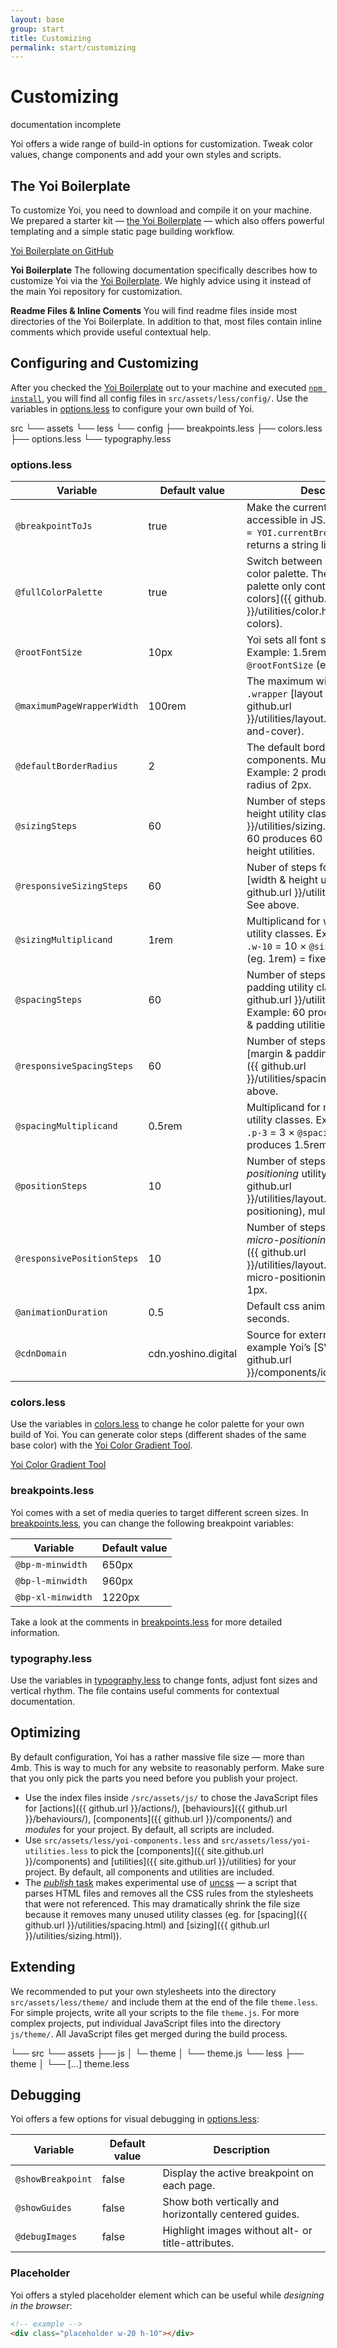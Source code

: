 ```yaml
---
layout: base
group: start
title: Customizing
permalink: start/customizing
---
```


# Customizing

<div class="m-t-4 m--pos-tr m--m-4 m--m-t-10">
    <span class="badge">documentation incomplete</span>
</div>
<p class="intro">Yoi offers a wide range of build-in options for customization. Tweak color values, change components and add your own styles and scripts.</p>

## The Yoi Boilerplate

To customize Yoi, you need to download and compile it on your machine. We prepared a starter kit &mdash; [the Yoi Boilerplate](https://github.com/yoshino-digital/yoi-boilerplate) &mdash; which also offers powerful templating and a simple static page building workflow.

<div class="m-t-8">
    <a class="btn btn--large" href="https://github.com/yoshino-digital/yoi-boilerplate">Yoi Boilerplate on GitHub</a>
</div>
<p class="hint hint--primary"><b>Yoi Boilerplate</b> The following documentation specifically describes how to customize Yoi via the <a href="https://github.com/yoshino-digital/yoi-boilerplate">Yoi Boilerplate</a>. We highly advice using it instead of the main Yoi repository for customization.</p>
<p class="hint"><b>Readme Files & Inline Coments</b> You will find readme files inside most directories of the Yoi Boilerplate. In addition to that, most files contain inline comments which provide useful contextual help.</p>

## Configuring and Customizing

After you checked the [Yoi Boilerplate](https://github.com/yoshino-digital/yoi-boilerplate) out to your machine and executed [`npm install`](https://github.com/yoshino-digital/yoi-boilerplate#installing), you will find all config files in `src/assets/less/config/`. Use the variables in [options.less](https://github.com/yoshino-digital/yoi/blob/master/src/less/config/options.less) to configure your own build of Yoi.

<p class="tree">
src
└── assets
    └── less
        └── config
            ├── <span class="c-blue-13">breakpoints</span>.less
            ├── <span class="c-blue-13">colors</span>.less
            ├── <span class="c-blue-13">options</span>.less
            └── <span class="c-blue-13">typography</span>.less
</p>

### options.less

| Variable                   | Default value       | Description                                                                                                                                                           |
| -------------------------- | ------------------- | --------------------------------------------------------------------------------------------------------------------------------------------------------------------- |
| `@breakpointToJs`          | true                | Make the current breakpoint accessible in JS. Example: `var bp = YOI.currentBreakpoint();` &mdash; returns a string like `large`                                      |
| `@fullColorPalette`        | true                | Switch between a full or optimized color palette. The optimized color palette only contains [semantic colors]({{ github.url }}/utilities/color.html#semantic-colors). |
| `@rootFontSize`            | 10px                | Yoi sets all font sizes in *rem*. Example: 1.5rem = 1.5 &times; `@rootFontSize` (eg. 10px) = 15px                                                                     |
| `@maximumPageWrapperWidth` | 100rem              | The maximum width of the `.wrapper` [layout utility]({{ github.url }}/utilities/layout.html#wrapper-and-cover).                                                       |
| `@defaultBorderRadius`     | 2                   | The default border-radius for all components. Multiplicand: 1px. Example: 2 produces a border-radius of 2px.                                                          |
| `@sizingSteps`             | 60                  | Number of steps for [width & height utility classes]({{ github.url }}/utilities/sizing.html). Example: 60 produces 60 fixed width & height utilities.                 |
| `@responsiveSizingSteps`   | 60                  | Nuber of steps for responsive [width & height utility classes]({{ github.url }}/utilities/sizing.html). See above.                                                    |
| `@sizingMultiplicand`      | 1rem                | Multiplicand for width & height utility classes. Example for 1rem: `.w-10` = 10 &times; `@sizingMultiplicand` (eg. 1rem) = fixed width of 10rem.                      |
| `@spacingSteps`            | 60                  | Number of steps for [margin & padding utility classes]({{ github.url }}/utilities/spacing.html). Example: 60 produces 60 margin & padding utilities.                  |
| `@responsiveSpacingSteps`  | 60                  | Number of steps for responsive [margin & padding utility classes]({{ github.url }}/utilities/spacing.html). See above.                                                |
| `@spacingMultiplicand`     | 0.5rem              | Multiplicand for margin & padding utility classes. Example for 0.5rem: `.p-3` = 3 &times; `@spacingMultiplicand` = produces 1.5rem padding.                           |
| `@positionSteps`           | 10                  | Number of steps for [*micro-positioning* utility classes]({{ github.url }}/utilities/layout.html#micro-positioning), multiplicand: 1px.                               |
| `@responsivePositionSteps` | 10                  | Number of steps for [responsive *micro-positioning* utility classes]({{ github.url }}/utilities/layout.html#responsive-micro-positioning), multiplicand: 1px.         |
| `@animationDuration`       | 0.5                 | Default css animation duration in seconds.                                                                                                                            |
| `@cdnDomain`               | cdn.yoshino.digital | Source for external images, for example Yoi’s [SVG icons]({{ github.url }}/components/icon.html).                                                                     |

### colors.less

Use the variables in [colors.less](https://github.com/yoshino-digital/yoi/blob/master/src/less/config/colors.less) to change he color palette for your own build of Yoi. You can generate color steps (different shades of the same base color) with the [Yoi Color Gradient Tool](https://yoshino-digital.github.io/yoi-color-gradient-tool/).

<div class="m-t-8">
    <a class="btn btn--large" href="https://yoshino-digital.github.io/yoi-color-gradient-tool/">Yoi Color Gradient Tool</a>
</div>

### breakpoints.less

Yoi comes with a set of media queries to target different screen sizes. In [breakpoints.less](https://github.com/yoshino-digital/yoi/blob/master/src/less/config/breakpoints.less), you can change the following breakpoint variables:

| Variable          | Default value |
| ----------------- | ------------- |
| `@bp-m-minwidth`  | 650px         |
| `@bp-l-minwidth`  | 960px         |
| `@bp-xl-minwidth` | 1220px        |

Take a look at the comments in [breakpoints.less](https://github.com/yoshino-digital/yoi/blob/master/src/less/config/breakpoints.less) for more detailed information.

### typography.less

Use the variables in [typography.less](https://github.com/yoshino-digital/yoi/blob/master/src/less/config/typography.less) to change fonts, adjust font sizes and vertical rhythm. The file contains useful comments for contextual documentation.

## Optimizing

<p class="hint hint--negative">By default configuration, Yoi has a rather massive file size &mdash; more than 4mb. This is way to much for any website to reasonably perform. Make sure that you only pick the parts you need before you publish your project.</p>

* Use the index files inside `/src/assets/js/` to chose the JavaScript files for [actions]({{ github.url }}/actions/), [behaviours]({{ github.url }}/behaviours/), [components]({{ github.url }}/components/) and *modules* for your project. By default, all scripts are included.
* Use `src/assets/less/yoi-components.less` and `src/assets/less/yoi-utilities.less` to pick the [components]({{ site.github.url }}/components) and [utilities]({{ site.github.url }}/utilities) for your project. By default, all components and utilities are included.
* The [*publish* task](https://github.com/yoshino-digital/yoi-boilerplate#publish) makes experimental use of [uncss](https://github.com/giakki/uncss) — a script that parses HTML files and removes all the CSS rules from the stylesheets that were not referenced. This may dramatically shrink the file size because it removes many unused utility classes (eg. for [spacing]({{ github.url }}/utilities/spacing.html) and [sizing]({{ github.url }}/utilities/sizing.html)).

## Extending

We recommended to put your own stylesheets into the directory `src/assets/less/theme/` and include them at the end of the file `theme.less`. For simple projects, write all your scripts to the file `theme.js`. For more complex projects, put individual JavaScript files into the directory `js/theme/`. All JavaScript files get merged during the build process.

<p class="tree">
└── src
    └── assets
        ├── js
        │   └─ theme
        │      └── <span class="c-blue-13">theme.js</span>
        └── less
            ├── theme
            │   └── <span class="c-blue-13">[…]</span>
            <span class="c-blue-13">theme.less</span>
</p>

## Debugging

Yoi offers a few options for visual debugging in [options.less](https://github.com/yoshino-digital/yoi/blob/master/src/less/config/options.less):

| Variable          | Default value | Description                                            |
| ----------------- | ------------- | ------------------------------------------------------ |
| `@showBreakpoint` | false         | Display the active breakpoint on each page.            |
| `@showGuides`     | false         | Show both vertically and horizontally centered guides. |
| `@debugImages`    | false         | Highlight images without alt- or title-attributes.     |

### Placeholder

Yoi offers a styled placeholder element which can be useful while *designing in the browser*:

```html
<!-- example -->
<div class="placeholder w-20 h-10"></div>
```